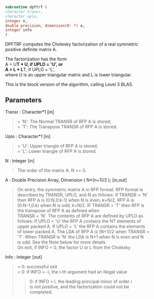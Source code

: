 ```fortran  
subroutine dpftrf (  
character transr,  
character uplo,  
integer n,  
double precision, dimension(0: *) a,  
integer info  
)  
```  
  
DPFTRF computes the Cholesky factorization of a real symmetric  
positive definite matrix A.  
  
The factorization has the form  
A = U**T * U,  if UPLO = 'U', or  
A = L  * L**T,  if UPLO = 'L',  
where U is an upper triangular matrix and L is lower triangular.  
  
This is the block version of the algorithm, calling Level 3 BLAS.  
  
## Parameters  
Transr : Character*1 [in]  
> = 'N':  The Normal TRANSR of RFP A is stored;  
> = 'T':  The Transpose TRANSR of RFP A is stored.  
  
Uplo : Character*1 [in]  
> = 'U':  Upper triangle of RFP A is stored;  
> = 'L':  Lower triangle of RFP A is stored.  
  
N : Integer [in]  
> The order of the matrix A.  N >= 0.  
  
A : Double Precision Array, Dimension ( N*(n+1)/2 ); [in,out]  
> On entry, the symmetric matrix A in RFP format. RFP format is  
> described by TRANSR, UPLO, and N as follows: If TRANSR = 'N'  
> then RFP A is (0:N,0:k-1) when N is even; k=N/2. RFP A is  
> (0:N-1,0:k) when N is odd; k=N/2. IF TRANSR = 'T' then RFP is  
> the transpose of RFP A as defined when  
> TRANSR = 'N'. The contents of RFP A are defined by UPLO as  
> follows: If UPLO = 'U' the RFP A contains the NT elements of  
> upper packed A. If UPLO = 'L' the RFP A contains the elements  
> of lower packed A. The LDA of RFP A is (N+1)/2 when TRANSR =  
> 'T'. When TRANSR is 'N' the LDA is N+1 when N is even and N  
> is odd. See the Note below for more details.  
> On exit, if INFO = 0, the factor U or L from the Cholesky  
  
Info : Integer [out]  
> = 0:  successful exit  
> < 0:  if INFO = -i, the i-th argument had an illegal value  
> > 0:  if INFO = i, the leading principal minor of order i  
> is not positive, and the factorization could not be  
> completed.  
  
